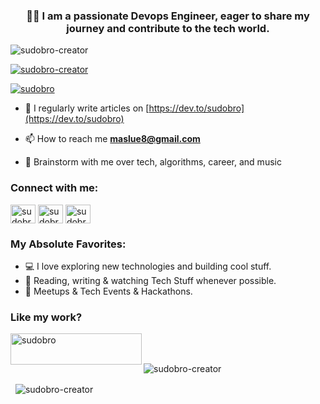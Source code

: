 <h3 align="center">👨‍💻 I am a passionate Devops Engineer, eager to share my journey and contribute to the tech world.</h3>

<p align="left"> <img src="https://komarev.com/ghpvc/?username=sudobro-creator&label=Profile%20views&color=0e75b6&style=flat" alt="sudobro-creator" /> </p>

<p align="left"> <a href="https://github.com/ryo-ma/github-profile-trophy"><img src="https://github-profile-trophy.vercel.app/?username=sudobro-creator" alt="sudobro-creator" /></a> </p>

<p align="left"> <a href="https://twitter.com/sudobro" target="blank"><img src="https://img.shields.io/twitter/follow/sudobro?logo=twitter&style=for-the-badge" alt="sudobro" /></a> </p>

- 📝 I regularly write articles on [https://dev.to/sudobro](https://dev.to/sudobro)

- 📫 How to reach me **maslue8@gmail.com**

- 💬 Brainstorm with me over tech, algorithms, career, and music

<h3 align="left">Connect with me:</h3>
<p align="left">
<a href="https://dev.to/sudobro" target="blank"><img align="center" src="https://raw.githubusercontent.com/rahuldkjain/github-profile-readme-generator/master/src/images/icons/Social/devto.svg" alt="sudobro" height="30" width="40" /></a>
<a href="https://twitter.com/sudobro" target="blank"><img align="center" src="https://raw.githubusercontent.com/rahuldkjain/github-profile-readme-generator/master/src/images/icons/Social/twitter.svg" alt="sudobro" height="30" width="40" /></a>
<a href="https://instagram.com/sudobro" target="blank"><img align="center" src="https://raw.githubusercontent.com/rahuldkjain/github-profile-readme-generator/master/src/images/icons/Social/instagram.svg" alt="sudobro" height="30" width="40" /></a>
</p>

<h3 align="left">My Absolute Favorites:</h3>

- 💻 I love exploring new technologies and building cool stuff.
- 📰 Reading, writing & watching Tech Stuff whenever possible.
- 🍕 Meetups & Tech Events & Hackathons.

<h3 align="left">Like my work? </h3>
<p><a href="https://www.buymeacoffee.com/sudobro"> 
<img align="left" src="https://cdn.buymeacoffee.com/buttons/v2/default-yellow.png" height="50" width="210" alt="sudobro" /></a></p><br><br>

<p>&nbsp; <img align="left" src="https://github-readme-stats.vercel.app/api/top-langs?username=sudobro-creator&show_icons=true&locale=en&layout=compact" alt="sudobro-creator" /></p>

<p>&nbsp; <img align="center" src="https://github-readme-streak-stats.herokuapp.com/?user=sudobro-creator&" alt="sudobro-creator" /></p>
